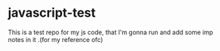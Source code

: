 # javascript-test
This is a test repo for my js code, that I'm gonna run and add some imp notes in it .(for my reference ofc)
